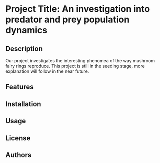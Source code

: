 # Project Title: An investigation into predator and prey population dynamics

## Description

Our project investigates the interesting phenomea of the way mushroom fairy rings reproduce.
This project is still in the seeding stage, more explanation will follow in the near future.

## Features

## Installation

## Usage

## License

## Authors
